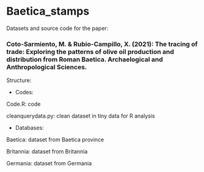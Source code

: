# Baetica_stamps
Datasets and source code for the paper:

### Coto-Sarmiento, M. & Rubio-Campillo, X. (2021): The tracing of trade: Exploring the patterns of olive oil production and distribution from Roman Baetica. Archaelogical and Anthropological Sciences. 

Structure: 

- Codes:

Code.R: code

cleanquerydata.py: clean dataset in tiny data for R analysis

- Databases: 

Baetica: dataset from Baetica province

Britannia: dataset from Britannia

Germania: dataset from Germania

